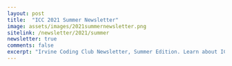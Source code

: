```yaml
---
layout: post
title:  "ICC 2021 Summer Newsletter"
image: assets/images/2021summernewsletter.png
sitelink: /newsletter/2021/summer
newsletter: true
comments: false
excerpt: "Irvine Coding Club Newsletter, Summer Edition. Learn about ICC Summer 2021 Courses and more!"
---
```


 
